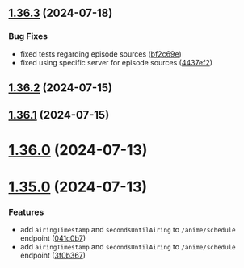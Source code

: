 ## [1.36.3](https://github.com/ghoshRitesh12/aniwatch-api/compare/v1.36.2...v1.36.3) (2024-07-18)


### Bug Fixes

* fixed tests regarding episode sources ([bf2c69e](https://github.com/ghoshRitesh12/aniwatch-api/commit/bf2c69e7abf161f611d8b5c85248d63548211e79))
* fixed using specific server for episode sources ([4437ef2](https://github.com/ghoshRitesh12/aniwatch-api/commit/4437ef24cc224e784701fbed2fa26e1ce90e04a5))



## [1.36.2](https://github.com/ghoshRitesh12/aniwatch-api/compare/v1.36.1...v1.36.2) (2024-07-15)



## [1.36.1](https://github.com/ghoshRitesh12/aniwatch-api/compare/v1.36.0...v1.36.1) (2024-07-15)



# [1.36.0](https://github.com/ghoshRitesh12/aniwatch-api/compare/v1.35.0...v1.36.0) (2024-07-13)



# [1.35.0](https://github.com/ghoshRitesh12/aniwatch-api/compare/v1.34.3...v1.35.0) (2024-07-13)


### Features

* add `airingTimestamp` and `secondsUntilAiring` to `/anime/schedule` endpoint ([041c0b7](https://github.com/ghoshRitesh12/aniwatch-api/commit/041c0b7098ffb3d87a729d7dbfc774a96761d3c3))
* add `airingTimestamp` and `secondsUntilAiring` to `/anime/schedule` endpoint ([3f0b367](https://github.com/ghoshRitesh12/aniwatch-api/commit/3f0b367ae027370a81df716eb75c05703a1af905))




